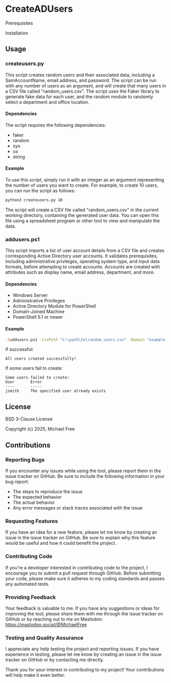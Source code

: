 # CreateADUsers

Prerequisites

Installation

## Usage

### createusers.py

This script creates random users and their associated data, including a SamAccountName, email address, and password. The script 
can be run with any number of users as an argument, and will create that many users in a CSV file called "random_users.csv". The 
script uses the Faker library to generate fake data for each user, and the random module to randomly select a department and 
office location.

#### Dependencies
The script requires the following dependencies:

- faker
- random
- sys
- os
- string

#### Example
To use this script, simply run it with an integer as an argument representing the number of users you want to create. For 
example, to create 10 users, you can run the script as follows:

```bash
python3 createusers.py 10
```

The script will create a CSV file called "random_users.csv" in the current working directory, containing the generated user data. 
You can open this file using a spreadsheet program or other tool to view and manipulate the data.

### addusers.ps1
This script imports a list of user account details from a CSV file and creates corresponding Active Directory user accounts.
It validates prerequisites, including administrative privileges, operating system type, and input data formats, before attempting
to create accounts. Accounts are created with attributes such as display name, email address, department, and more.

#### Dependencies

- Windows Server 
- Administrative Privileges
- Active Directory Module for PowerShell
- Domain-Joined Machine
- PowerShell 5.1 or newer

#### Example

```bash
.\addusers.ps1 -CsvPath "C:\path\to\random_users.csv" -Domain "example.com"
```

If successful:

```
All users created successfully!
```

If some users fail to create:

```
Some users failed to create:
User       Error
----       -----
jsmith     The specified user already exists
```

## License

BSD 3-Clause License

Copyright (c) 2025, Michael Free

## Contributions

### Reporting Bugs

If you encounter any issues while using the tool, please report them in the issue tracker on GitHub. Be sure to include the following information in your bug report:

- The steps to reproduce the issue
- The expected behavior
- The actual behavior
- Any error messages or stack traces associated with the issue

### Requesting Features

If you have an idea for a new feature, please let me know by creating an issue in the issue tracker on GitHub. Be sure to explain why this feature would be useful and how it could benefit the project.

### Contributing Code

If you're a developer interested in contributing code to the project, I encourage you to submit a pull request through GitHub. Before submitting your code, please make sure it adheres to my coding standards and passes any automated tests.

### Providing Feedback

Your feedback is valuable to me. If you have any suggestions or ideas for improving the tool, please share them with me through the issue tracker on GitHub or by reaching out to me on Mastodon: https://mastodon.social/@MichaelFree

### Testing and Quality Assurance

I appreciate any help testing the project and reporting issues. If you have experience in testing, please let me know by creating an issue in the issue tracker on GitHub or by contacting me directly.

Thank you for your interest in contributing to my project! Your contributions will help make it even better.

